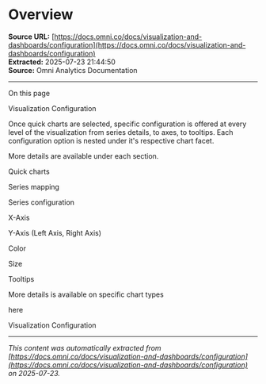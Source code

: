 # Overview

**Source URL:** [https://docs.omni.co/docs/visualization-and-dashboards/configuration](https://docs.omni.co/docs/visualization-and-dashboards/configuration)  
**Extracted:** 2025-07-23 21:44:50  
**Source:** Omni Analytics Documentation

---

On this page

Visualization Configuration

Once quick charts are selected, specific configuration is offered at every level of the visualization from series details, to axes, to tooltips.  Each configuration option is nested under it's respective chart facet.

More details are available under each section.

Quick charts

Series mapping

Series configuration

X-Axis

Y-Axis (Left Axis, Right Axis)

Color

Size

Tooltips

More details is available on specific chart types

here

Visualization Configuration

---

*This content was automatically extracted from [https://docs.omni.co/docs/visualization-and-dashboards/configuration](https://docs.omni.co/docs/visualization-and-dashboards/configuration) on 2025-07-23.*
